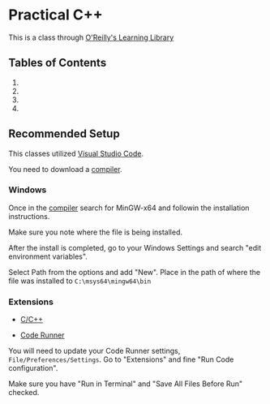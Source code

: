 # Practical C++

This is a class through [O'Reilly's Learning Library](https://learning.oreilly.com/videos/practical-c/10000DIVC2022144/10000DIVC2022144-aaaaa1/)

## Tables of Contents

1.
2.
3.
4.

## Recommended Setup

This classes utilized [Visual Studio Code](https://code.visualstudio.com/).

You need to download a [compiler](https://code.visualstudio.com/docs/languages/cpp).

### Windows

Once in the [compiler](https://code.visualstudio.com/docs/languages/cpp) search for MinGW-x64 and followin the installation instructions.

Make sure you note where the file is being installed.

After the install is completed, go to your Windows Settings and search "edit environment variables".

Select Path from the options and add "New". Place in the path of where the file was installed to `C:\msys64\mingw64\bin`

### Extensions

- [C/C++](https://marketplace.visualstudio.com/items?itemName=ms-vscode.cpptools)

- [Code Runner](https://marketplace.visualstudio.com/items?itemName=formulahendry.code-runner)

You will need to update your Code Runner settings, `File/Preferences/Settings`. Go to "Extensions" and fine "Run Code configuration".

Make sure you have "Run in Terminal" and "Save All Files Before Run" checked.
